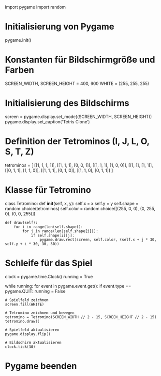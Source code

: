 import pygame
import random

# Initialisierung von Pygame
pygame.init()

# Konstanten für Bildschirmgröße und Farben
SCREEN_WIDTH, SCREEN_HEIGHT = 400, 600
WHITE = (255, 255, 255)

# Initialisierung des Bildschirms
screen = pygame.display.set_mode((SCREEN_WIDTH, SCREEN_HEIGHT))
pygame.display.set_caption('Tetris Clone')

# Definition der Tetrominos (I, J, L, O, S, T, Z)
tetrominos = [
    [[1, 1, 1, 1]],
    [[1, 1, 1],
     [0, 0, 1]],
    [[1, 1, 1],
     [1, 0, 0]],
    [[1, 1],
     [1, 1]],
    [[0, 1, 1],
     [1, 1, 0]],
    [[1, 1, 1],
     [0, 1, 0]],
    [[1, 1, 0],
     [0, 1, 1]]
]

# Klasse für Tetromino
class Tetromino:
    def __init__(self, x, y):
        self.x = x
        self.y = y
        self.shape = random.choice(tetrominos)
        self.color = random.choice([(255, 0, 0), (0, 255, 0), (0, 0, 255)])

    def draw(self):
        for i in range(len(self.shape)):
            for j in range(len(self.shape[i])):
                if self.shape[i][j]:
                    pygame.draw.rect(screen, self.color, (self.x + j * 30, self.y + i * 30, 30, 30))

# Schleife für das Spiel
clock = pygame.time.Clock()
running = True

while running:
    for event in pygame.event.get():
        if event.type == pygame.QUIT:
            running = False

    # Spielfeld zeichnen
    screen.fill(WHITE)
    
    # Tetromino zeichnen und bewegen
    tetromino = Tetromino(SCREEN_WIDTH // 2 - 15, SCREEN_HEIGHT // 2 - 15)
    tetromino.draw()
    
    # Spielfeld aktualisieren
    pygame.display.flip()
    
    # Bildschirm aktualisieren
    clock.tick(30)

# Pygame beenden
